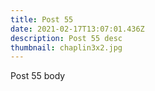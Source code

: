 ```yaml
---
title: Post 55
date: 2021-02-17T13:07:01.436Z
description: Post 55 desc
thumbnail: chaplin3x2.jpg
---
```

Post 55 body
